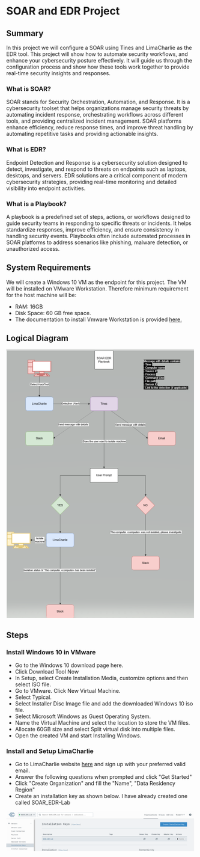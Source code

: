 # SOAR and EDR Project 

## Summary
In this project we will configure a SOAR using Tines and LimaCharlie as the EDR tool. This project will show how to automate security workflows, and enhance your cybersecurity posture effectively. It will guide us through the configuration process and show how these tools work together to provide real-time security insights and responses.

### What is SOAR?
SOAR stands for Security Orchestration, Automation, and Response. It is a cybersecurity toolset that helps organizations manage security threats by automating incident response, orchestrating workflows across different tools, and providing centralized incident management. SOAR platforms enhance efficiency, reduce response times, and improve threat handling by automating repetitive tasks and providing actionable insights.

### What is EDR?
Endpoint Detection and Response is a cybersecurity solution designed to detect, investigate, and respond to threats on endpoints such as laptops, desktops, and servers. EDR solutions are a critical component of modern cybersecurity strategies, providing real-time monitoring and detailed visibility into endpoint activities.

### What is a Playbook?
A playbook is a predefined set of steps, actions, or workflows designed to guide security teams in responding to specific threats or incidents. It helps standardize responses, improve efficiency, and ensure consistency in handling security events. Playbooks often include automated processes in SOAR platforms to address scenarios like phishing, malware detection, or unauthorized access.

## System Requirements
We will create a Windows 10 VM as the endpoint for this project. The VM will be installed on VMware Workstation. Therefore minimum requirement for the host machine will be:

- RAM: 16GB 
- Disk Space: 60 GB free space. 
- The documentation to install Vmware Workstation is provided <a href="https://knowledge.broadcom.com/external/article/344595/downloading-and-installing-vmware-workst.html">here.</a>

## Logical Diagram
<img src="https://github.com/anandu106/soar_edr_project/blob/39f66e07ff2ab2bcb86e1b4b891c010b178685e4/Images/SOAR1.png" width="500">

## Steps
### Install Windows 10 in VMware

- Go to the Windows 10 download page here.
- Click Download Tool Now
- In Setup, select Create Installation Media, customize options and then select ISO file.
- Go to VMware. Click New Virtual Machine.
- Select Typical.
- Select Installer Disc Image file and add the downloaded Windows 10 iso file.
- Select Microsoft Windows as Guest Operating System.
- Name the Virtual Machine and select the location to store the VM files.
- Allocate 60GB size and select Split virtual disk into multiple files.
- Open the created VM and start Installing Windows.

### Install and Setup LimaCharlie

- Go to LimaCharlie website <a href="https://limacharlie.io/">here</a> and sign up with your preferred valid email.
- Answer the following questions when prompted and click "Get Started"
- Click "Create Organization" and fill the "Name", "Data Residency Region"
- Create an installation key as shown below. I have already created one called SOAR_EDR-Lab
  
<img src="https://github.com/anandu106/soar_edr_project/blob/d5bdd8234db702521249da998bc6e426125f6e48/Images/Install_key.png" width="500">
